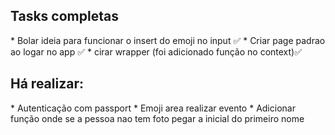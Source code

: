 <h2>Tasks completas</h2>
* Bolar ideia para funcionar o insert do emoji no input ✅
* Criar page padrao ao logar no app ✅
* cirar wrapper (foi adicionado função no context)✅
<br />
<h2>Há realizar:</h2>
* Autenticação com passport
* Emoji area realizar evento 
* Adicionar função onde se a pessoa nao tem foto pegar a inicial do primeiro nome